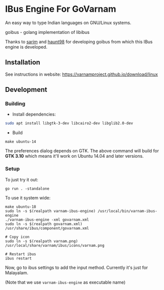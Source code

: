 # IBus Engine For GoVarnam

An easy way to type Indian languages on GNU/Linux systems.

goibus - golang implementation of libibus

Thanks to [sarim](https://github.com/sarim/goibus) and [haunt98](https://github.com/haunt98/goibus) for developing goibus from which this IBus engine is developed.

## Installation

See instructions in website: https://varnamproject.github.io/download/linux

## Development

### Building

* Install dependencies:

```bash
sudo apt install libgtk-3-dev libcairo2-dev libglib2.0-dev
```

* Build

```
make ubuntu-14
```

The preferences dialog depends on GTK. The above command will build for **GTK 3.10** which means it'll work on Ubuntu 14.04 and later versions.

### Setup

To just try it out:
```
go run . -standalone
```

To use it system wide:
```
make ubuntu-18
sudo ln -s $(realpath varnam-ibus-engine) /usr/local/bin/varnam-ibus-engine
./varnam-ibus-engine -xml govarnam.xml
sudo ln -s $(realpath govarnam.xml) /usr/share/ibus/component/govarnam.xml

# Copy icon
sudo ln -s $(realpath varnam.png) /usr/local/share/varnam/ibus/icons/varnam.png

# Restart ibus
ibus restart
```

Now, go to ibus settings to add the input method. Currently it's just for Malayalam.

(Note that we use `varnam-ibus-engine` as executable name)
